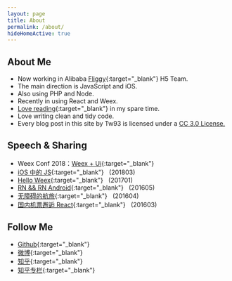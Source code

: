 ```yaml
---
layout: page
title: About
permalink: /about/
hideHomeActive: true
---
```


## About Me

* Now working in Alibaba [Fliggy](https://www.alitrip.com/){:target="_blank"} H5 Team.
* The main direction is JavaScript and iOS.
* Also using PHP and Node.
* Recently in using React and Weex.
* [Love reading](http://book.douban.com/people/77063977/){:target="_blank"} in my spare time.
* Love writing clean and tidy code.
* Every blog post in this site by Tw93 is licensed under a <a rel="license" href="http://creativecommons.org/licenses/by-nc/3.0/cn/" target="_blank">CC 3.0 License.</a>

## Speech &amp; Sharing

- Weex Conf 2018：[Weex + Ui](https://gw.alipayobjects.com/os/rmsportal/VCbkwAttfbolWixThpNc.pdf){:target="_blank"}
- [iOS 中的 JS](http://p.tb.cn/rmsportal_7819__E3_80_90_E4_BE_91_E5_A4_95_E3_80_91iOS_20_E4_B8_AD_E7_9A_84JS.pdf){:target="_blank"} &nbsp;&nbsp;(201803)
- [Hello Weex](http://p.tb.cn/rmsportal_7819__E3_80_90_E4_BE_91_E5_A4_95_E3_80_91HelloWeex-2017-01-05.pdf){:target="_blank"} &nbsp;&nbsp;(201701)
- [RN && RN Android](http://p.tb.cn/rmsportal_7819_RN_20_26_26_20RN_20Android.pdf){:target="_blank"} &nbsp;&nbsp;(201605)
- [无障碍的航旅](http://p.tb.cn/rmsportal_7819__E6_97_A0_E9_9A_9C_E7_A2_8D_E7_9A_84_E8_88_AA_E6_97_85.pdf){:target="_blank"} &nbsp;&nbsp;(201604)
- [国内机票邂逅 React](https://gw.alipayobjects.com/os/rmsportal/fWsyMpANekuMnOSIOYRK.pdf){:target="_blank"} &nbsp;&nbsp;(201603)

## Follow Me

* [Github](https://github.com/{{site.github}}){:target="_blank"}
* [微博](http://weibo.com/{{site.weibo}}){:target="_blank"}
* [知乎](https://www.zhihu.com/people/{{site.zhihu}}){:target="_blank"}
* [知乎专栏](https://zhuanlan.zhihu.com/{{site.zhuanlan}}){:target="_blank"}
